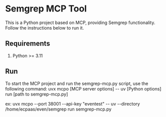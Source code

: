 # Semgrep MCP Tool

This is a Python project based on MCP, providing Semgrep functionality. Follow the instructions below to run it.

## Requirements

1. Python >= 3.11

## Run

To start the MCP project and run the semgrep-mcp.py script, use the following command:
uvx mcpo [MCP server options] -- uv [Python options] run [path to semgrep-mcp.py]

ex: uvx mcpo --port 38001 --api-key "eventest" -- uv --directory /home/ecpaas/even/semgrep run semgrep-mcp.py

